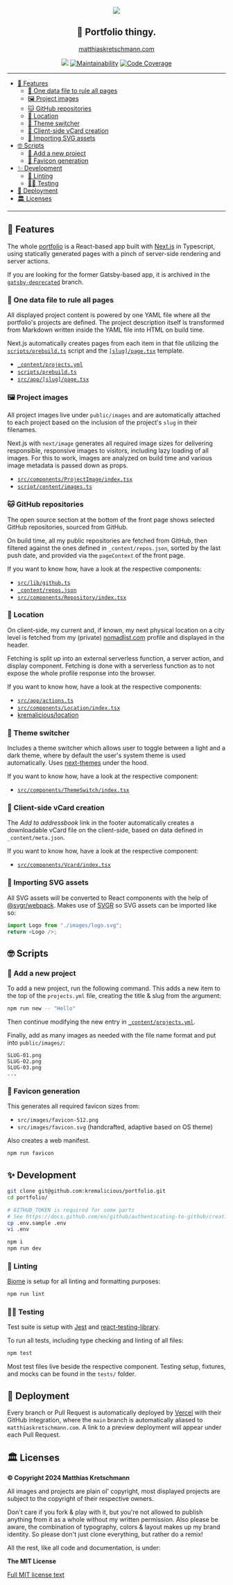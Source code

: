 <p align="center">
  <a href="https://matthiaskretschmann.com"><img src="public/github-header.png" /></a>
 </p>
<h2 align="center">
  👔 Portfolio thingy.
</h2>
<p align="center">
  <a href="https://matthiaskretschmann.com">matthiaskretschmann.com</a>
</p>
<p align="center">
  <a href="https://github.com/kremalicious/portfolio/actions"><img src="https://github.com/kremalicious/portfolio/workflows/CI%2FCD%20Pipeline/badge.svg" /></a>
  <a href="https://qlty.sh/gh/kremalicious/projects/portfolio"><img src="https://qlty.sh/gh/kremalicious/projects/portfolio/maintainability.svg" alt="Maintainability" /></a>
  <a href="https://qlty.sh/gh/kremalicious/projects/portfolio"><img src="https://qlty.sh/gh/kremalicious/projects/portfolio/coverage.svg" alt="Code Coverage" /></a>
</p>

---

- [🎉 Features](#-features)
  - [💍 One data file to rule all pages](#-one-data-file-to-rule-all-pages)
  - [🖼 Project images](#-project-images)
  - [🐱 GitHub repositories](#-github-repositories)
  - [📍 Location](#-location)
  - [💅 Theme switcher](#-theme-switcher)
  - [📇 Client-side vCard creation](#-client-side-vcard-creation)
  - [💎 Importing SVG assets](#-importing-svg-assets)
- [🤓 Scripts](#-scripts)
  - [🎈 Add a new project](#-add-a-new-project)
  - [🌄 Favicon generation](#-favicon-generation)
- [✨ Development](#-development)
  - [🔮 Linting](#-linting)
  - [👩‍🔬 Testing](#-testing)
- [🚚 Deployment](#-deployment)
- [🏛 Licenses](#-licenses)

---

## 🎉 Features

The whole [portfolio](https://matthiaskretschmann.com) is a React-based app built with [Next.js](https://nextjs.org) in Typescript, using statically generated pages with a pinch of server-side rendering and server actions.

If you are looking for the former Gatsby-based app, it is archived in the [`gatsby-deprecated`](https://github.com/kremalicious/portfolio/tree/gatsby-deprecated) branch.

### 💍 One data file to rule all pages

All displayed project content is powered by one YAML file where all the portfolio's projects are defined. The project description itself is transformed from Markdown written inside the YAML file into HTML on build time.

Next.js automatically creates pages from each item in that file utilizing the [`scripts/prebuild.ts`](scripts/prebuild.ts) script and the [`[slug]/page.tsx`](src/app/[slug]/page.tsx) template.

- [`_content/projects.yml`](_content/projects.yml)
- [`scripts/prebuild.ts`](scripts/prebuild.ts)
- [`src/app/[slug]/page.tsx`](src/app/[slug]/page.tsx)

### 🖼 Project images

All project images live under `public/images` and are automatically attached to each project based on the inclusion of the project's `slug` in their filenames.

Next.js with `next/image` generates all required image sizes for delivering responsible, responsive images to visitors, including lazy loading of all images. For this to work, images are analyzed on build time and various image metadata is passed down as props.

- [`src/components/ProjectImage/index.tsx`](src/components/ProjectImage/index.tsx)
- [`script/content/images.ts`](script/content/images.ts)

### 🐱 GitHub repositories

The open source section at the bottom of the front page shows selected GitHub repositories, sourced from GitHub.

On build time, all my public repositories are fetched from GitHub, then filtered against the ones defined in `_content/repos.json`, sorted by the last push date, and provided via the `pageContext` of the front page.

If you want to know how, have a look at the respective components:

- [`src/lib/github.ts`](src/lib/github.ts)
- [`_content/repos.json`](_content/repos.json)
- [`src/components/Repository/index.tsx`](src/components/Repository/index.tsx)

### 📍 Location

On client-side, my current and, if known, my next physical location on a city level is fetched from my (private) [nomadlist.com](https://nomadlist.com) profile and displayed in the header.

Fetching is split up into an external serverless function, a server action, and display component. Fetching is done with a serverless function as to not expose the whole profile response into the browser.

If you want to know how, have a look at the respective components:

- [`src/app/actions.ts`](src/app/actions.ts)
- [`src/components/Location/index.tsx`](src/components/Location/index.tsx)
- [kremalicious/location](https://github.com/kremalicious/location)

### 💅 Theme switcher

Includes a theme switcher which allows user to toggle between a light and a dark theme, where by default the user's system theme is used automatically. Uses [next-themes](https://github.com/pacocoursey/next-themes) under the hood.

If you want to know how, have a look at the respective component:

- [`src/components/ThemeSwitch/index.tsx`](src/components/ThemeSwitch/index.tsx)

### 📇 Client-side vCard creation

The _Add to addressbook_ link in the footer automatically creates a downloadable vCard file on the client-side, based on data defined in `_content/meta.json`.

If you want to know how, have a look at the respective component:

- [`src/components/Vcard/index.tsx`](src/components/Vcard/index.tsx)

### 💎 Importing SVG assets

All SVG assets will be converted to React components with the help of [@svgr/webpack](https://react-svgr.com). Makes use of [SVGR](https://github.com/smooth-code/svgr) so SVG assets can be imported like so:

```js
import Logo from "./images/logo.svg";
return <Logo />;
```

## 🤓 Scripts

### 🎈 Add a new project

To add a new project, run the following command. This adds a new item to the top of the `projects.yml` file, creating the title & slug from the argument:

```bash
npm run new -- "Hello"
```

Then continue modifying the new entry in [`_content/projects.yml`](_content/projects.yml).

Finally, add as many images as needed with the file name format and put into `public/images/`:

```text
SLUG-01.png
SLUG-02.png
SLUG-03.png
...
```

### 🌄 Favicon generation

This generates all required favicon sizes from:

- `src/images/favicon-512.png`
- `src/images/favicon.svg` (handcrafted, adaptive based on OS theme)

Also creates a web manifest.

```bash
npm run favicon
```

## ✨ Development

```bash
git clone git@github.com:kremalicious/portfolio.git
cd portfolio/

# GITHUB_TOKEN is required for some parts
# See https://docs.github.com/en/github/authenticating-to-github/creating-a-personal-access-token
cp .env.sample .env
vi .env

npm i
npm run dev
```

### 🔮 Linting

[Biome](https://biomejs.dev) is setup for all linting and formatting purposes:

```bash
npm run lint
```

### 👩‍🔬 Testing

Test suite is setup with [Jest](https://jestjs.io) and [react-testing-library](https://github.com/kentcdodds/react-testing-library).

To run all tests, including type checking and linting of all files:

```bash
npm test
```

Most test files live beside the respective component. Testing setup, fixtures, and mocks can be found in the `tests/` folder.

## 🚚 Deployment

Every branch or Pull Request is automatically deployed by [Vercel](https://vercel.com) with their GitHub integration, where the `main` branch is automatically aliased to `matthiaskretschmann.com`. A link to a preview deployment will appear under each Pull Request.

## 🏛 Licenses

**© Copyright 2024 Matthias Kretschmann**

All images and projects are plain ol' copyright, most displayed projects are subject to the copyright of their respective owners.

Don't care if you fork & play with it, but you're not allowed to publish anything from it as a whole without my written permission. Also please be aware, the combination of typography, colors & layout makes up my brand identity. So please don't just clone everything, but rather do a remix!

All the rest, like all code and documentation, is under:

**The MIT License**

[Full MIT license text](LICENSE)
